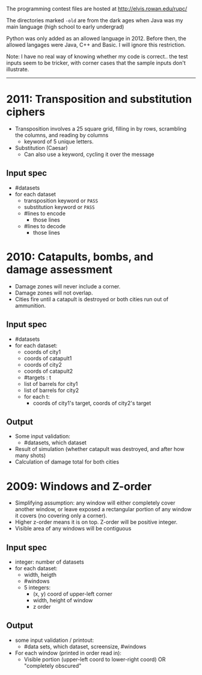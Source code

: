 The programming contest files are hosted at http://elvis.rowan.edu/rupc/

The directories marked `-old` are from the dark ages when Java was my main language (high school to early undergrad)

Python was only added as an allowed language in 2012. Before then, the allowed langages were Java, C++ and Basic. I will ignore this restriction.


Note: I have no real way of knowing whether my code is correct.. the test inputs seem to be tricker, with corner cases that the sample inputs don't illustrate. 

----
# 2011: Transposition and substitution ciphers
* Transposition involves a 25 square grid, filling in by rows, scrambling the columns, and reading by columns
  * keyword of 5 unique letters. 
* Substitution (Caesar)
  * Can also use a keyword, cycling it over the message

## Input spec
* #datasets
* for each dataset
  * transposition keyword or `PASS`
  * substitution keyword or `PASS`
  * #lines to encode
    * those lines
  * #lines to decode
    * those lines

# 2010: Catapults, bombs, and damage assessment
* Damage zones will never include a corner.
* Damage zones will not overlap.
* Cities fire until a catapult is destroyed or both cities run out of ammunition.

## Input spec
* #datasets
* for each dataset:
  * coords of city1
  * coords of catapult1
  * coords of city2
  * coords of catapult2
  * #targets : t
  * list of barrels for city1
  * list of barrels for city2
  * for each t:
    * coords of city1's target, coords of city2's target

## Output
* Some input validation:
  * #datasets, which dataset
* Result of simulation (whether catapult was destroyed, and after how many shots)
* Calculation of damage total for both cities


# 2009: Windows and Z-order
* Simplifying assumption: any window will either completely cover another window, or leave exposed a rectangular portion of any window it covers (no covering only a corner).
* Higher z-order means it is on top. Z-order will be positive integer.
* Visible area of any windows will be contiguous

## Input spec
* integer: number of datasets
* for each dataset:
  * width, heigth
  * #windows
  * 5 integers: 
    * (x, y) coord of upper-left corner
    * width, height of window
    * z order

## Output
* some input validation / printout:
  * #data sets, which dataset, screensize, #windows
* For each window (printed in order read in):
  * Visible portion (upper-left coord to lower-right coord) OR "completely obscured"